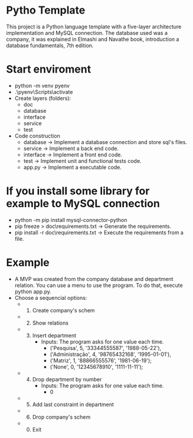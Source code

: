 # Pytho Template
This project is a Python language template with a five-layer architecture implementation and MySQL connection. The database used was a company, it was explained in Elmashi and Navathe book, introduction a database fundamentals, 7th edition.

# Start enviroment
- python -m venv pyenv
- .\pyenv\Scripts\activate
- Create layers (folders):
  - doc
  - database
  - interface
  - service
  - test
- Code construction 
  - database -> Implement a database connection and store sql's files.
  - service -> Implement a back end code.
  - interface -> Implement a front end code.
  - test -> Implement unit and functional tests code.
  - app.py -> Implement a executable code.

# If you install some library for example to MySQL connection
- python -m pip install mysql-connector-python
- pip freeze > doc\requirements.txt -> Generate the requirements.
- pip install -r doc\requirements.txt -> Execute the requirements from a file.

# Example
- A MVP was created from the company database and department relation. You can use a menu to use the program. To do that, execute python app.py.
- Choose a sequencial options:
  - 1. Create company's schem
  - 2. Show relations
  - 3. Insert department
        - Inputs: The program asks for one value each time.
          - ('Pesquisa', 5, '33344555587', '1988-05-22'),
          - ('Administração', 4, '98765432168', '1995-01-01'),
          - ('Matriz', 1, '88866555576', '1981-06-19');
          - ('None', 0, '12345678910', '1111-11-11');
  - 4. Drop department by number
        - Inputs: The program asks for one value each time.
          - 0
  - 5. Add last constraint in department
  - 6. Drop company's schem
  - 0. Exit